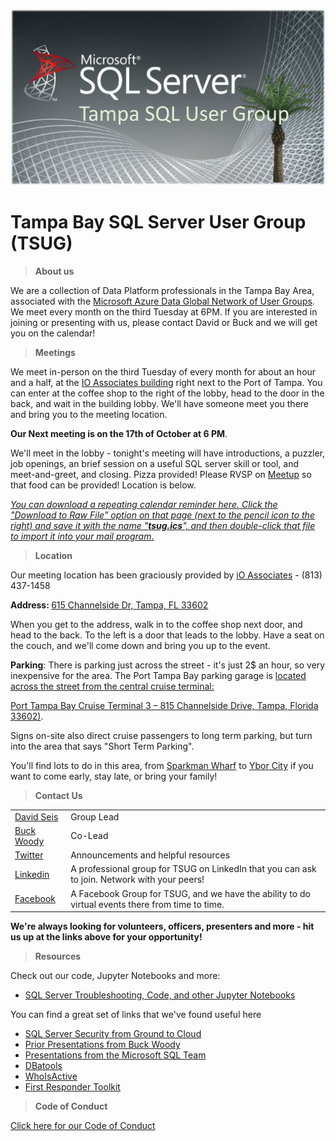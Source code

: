 <a href="https://www.meetup.com/tampa-sql-user-groups/"><img src="/Resources/graphics/tsug.png" width=800 alt="Tampa with community group name overlay"> </a>

# Tampa Bay SQL Server User Group (TSUG)

> <b>About us</b>
<p>We are a collection of Data Platform professionals in the Tampa Bay Area, associated with the <a href="https://www.microsoft.com/en-us/sql-server/community?activetab=pivot:sqlservertab">Microsoft Azure Data Global Network of User Groups</a>. We meet every month on the third Tuesday at 6PM. If you are interested in joining or presenting with us, please contact David or Buck and we will get you on the calendar!

> <b>Meetings</b>
<p>We meet in-person on the third Tuesday of every month for about an hour and a half, at the <a href="https://www.bing.com/maps?&mepi=109~~TopOfPage~Address_Link&ty=18&q=iO%20Associates%20-%20Tampa&ss=ypid.YN873x17311666291203835826&ppois=27.94316864013672_-82.4468002319336_iO%20Associates%20-%20Tampa_YN873x17311666291203835826~&cp=27.943169~-82.4468&v=2&sV=1">IO Associates building</a> right next to the Port of Tampa. You can enter at the coffee shop to the right of the lobby, head to the door in the back, and wait in the building lobby. We'll have someone meet you there and bring you to the meeting location.</p>

<p><b>Our Next meeting is on the 17th of October at 6 PM</b>.</p> 
We'll meet in the lobby - tonight's meeting will have introductions, a puzzler, job openings, an brief session on a useful SQL server skill or tool, and meet-and-greet, and closing. Pizza provided! Please RVSP on <a href="https://www.meetup.com/tampa-sql-user-groups/">Meetup</a> so that food can be provided! Location is below.

<p></p><a href="https://github.com/David-Seis/TSUG/blob/main/Resources/references/tsug.ics"><i>You can download a repeating calendar reminder here. Click the "Download to Raw File" option on that page (next to the pencil icon to the right) and save it with the name "<b>tsug.ics</b>", and then double-click that file to import it into your mail program</i>.</a></p>

> <b>Location</b>
<p>Our meeting location has been graciously provided by <a href="https://www.ioassociates.com">iO Associates</a> - (813) 437-1458</p>

<p><b>Address: </b><a href="https://www.bing.com/maps?&mepi=109~~TopOfPage~Address_Link&ty=18&q=iO%20Associates%20-%20Tampa&ss=ypid.YN873x17311666291203835826&ppois=27.94316864013672_-82.4468002319336_iO%20Associates%20-%20Tampa_YN873x17311666291203835826~&cp=27.943169~-82.4468&v=2&sV=1"> 615 Channelside Dr, Tampa, FL 33602</a></p>

<p>When you get to the address, walk in to the coffee shop next door, and head to the back. To the left is a door that leads to the lobby. Have a seat on the couch, and we'll come down and bring you up to the event.</p>  

<p><b>Parking</b>: There is parking just across the street - it's just 2$ an hour, so very inexpensive for the area. The Port Tampa Bay parking garage is <a href="https://www.bing.com/search?q=810+Channelside+Drive&aqs=edge..69i57j69i11004&FORM=ANCMS9&PC=U531">located across the street from the central cruise terminal:</p>
<p>Port Tampa Bay Cruise Terminal 3 – 815 Channelside Drive, Tampa, Florida 33602)</a>.</p>  
<p>Signs on-site also direct cruise passengers to long term parking, but turn into the area that says "Short Term Parking".</p>

<p>You'll find lots to do in this area, from <a href="https://sparkmanwharf.com/">Sparkman Wharf</a> to <a href="https://yborcityonline.com/">Ybor City</a> if you want to come early, stay late, or bring your family!</p>

> <b>Contact Us</b>

<p> 
<table>

  <tr>
    <td><a href="https://www.linkedin.com/in/davidseis/">David Seis</a></td>
    <td>Group Lead</td>
  </tr>

  <tr>
    <td><a href="https://www.linkedin.com/in/buckwoody/">Buck Woody</a></td>
    <td>Co-Lead</td>
  </tr>

  <tr>
    <td><a href="https://twitter.com/TBSSUG">Twitter</a></td>
    <td>Announcements and helpful resources</td>
  </tr>

  <tr>
    <td><a href="https://www.linkedin.com/groups/1893703/">Linkedin</a></td>
    <td>A professional group for TSUG on LinkedIn that you can ask to join. Network with your peers!</td>
  </tr>

  <tr>
    <td><a href="https://www.facebook.com/tbssug/">Facebook</a></td>
    <td>A Facebook Group for TSUG, and we have the ability to do virtual events there from time to time.</td>
  </tr>

 </table>
</p>

<p><b>We're always looking for volunteers, officers, presenters and more - hit us up at the links above for your opportunity!</b></p>

> <b>Resources</b>

<p>Check out our code, Jupyter Notebooks and more:</p>

- [SQL Server Troubleshooting, Code, and other Jupyter Notebooks](https://github.com/David-Seis/TSUG/tree/main/Resources/examples/notebooks)

<p>You can find a great set of links that we've found useful here</p>

- [SQL Server Security from Ground to Cloud](https://github.com/David-Seis/SecureYourAzureData)
- [Prior Presentations from Buck Woody](https://github.com/BuckWoody/presentations)
- [Presentations from the Microsoft SQL Team](https://github.com/microsoft/sqlworkshops)
- [DBatools](DBatools.io)
- [WhoIsActive](https://www.google.com/search?q=whoisactive&rlz=1C1VDKB_enUS1023US1023&oq=whoisactive&aqs=chrome..69i57j0i512j69i59j0i512l3j69i61j69i60.3647j0j4&sourceid=chrome&ie=UTF-8)
- [First Responder Toolkit](https://www.brentozar.com/responder/)

> <b>Code of Conduct</b>

<a href="https://github.com/David-Seis/TSUG/blob/main/Code%20of%20Conduct.md">Click here for our Code of Conduct</a>

<!--
> include terms/tags that can be searched


<br><br><br><br><br><br><br><br><br><br><br><br><br><br><br><br><br><br><br><br><br><br><br><br><br><br><br><br><br><br><br><br><br><br><br><br><br><br><br><br><br><br><br><br><br><br><br><br><br><br><br><br><br><br><br>


**Badges will go here**

- build status
- issues (waffle.io maybe)
- devDependencies
- npm package
- coverage
- slack
- downloads
- gitter chat
- license
- etc.

[![Build Status](http://img.shields.io/travis/badges/badgerbadgerbadger.svg?style=flat-square)](https://travis-ci.org/badges/badgerbadgerbadger) [![Dependency Status](http://img.shields.io/gemnasium/badges/badgerbadgerbadger.svg?style=flat-square)](https://gemnasium.com/badges/badgerbadgerbadger) [![Coverage Status](http://img.shields.io/coveralls/badges/badgerbadgerbadger.svg?style=flat-square)](https://coveralls.io/r/badges/badgerbadgerbadger) [![Code Climate](http://img.shields.io/codeclimate/github/badges/badgerbadgerbadger.svg?style=flat-square)](https://codeclimate.com/github/badges/badgerbadgerbadger) [![Github Issues](http://githubbadges.herokuapp.com/badges/badgerbadgerbadger/issues.svg?style=flat-square)](https://github.com/badges/badgerbadgerbadger/issues) [![Pending Pull-Requests](http://githubbadges.herokuapp.com/badges/badgerbadgerbadger/pulls.svg?style=flat-square)](https://github.com/badges/badgerbadgerbadger/pulls) [![Gem Version](http://img.shields.io/gem/v/badgerbadgerbadger.svg?style=flat-square)](https://rubygems.org/gems/badgerbadgerbadger) [![License](http://img.shields.io/:license-mit-blue.svg?style=flat-square)](http://badges.mit-license.org) [![Badges](http://img.shields.io/:badges-9/9-ff6799.svg?style=flat-square)](https://github.com/badges/badgerbadgerbadger)

- For more on these wonderful ~~badgers~~ badges, refer to <a href="http://badges.github.io/badgerbadgerbadger/" target="_blank">`badgerbadgerbadger`</a>.

***INSERT ANOTHER GRAPHIC HERE***

[![INSERT YOUR GRAPHIC HERE](http://i.imgur.com/dt8AUb6.png)]()

- Most people will glance at your `README`, *maybe* star it, and leave
- Ergo, people should understand instantly what your project is about based on your repo

> Tips

- HAVE WHITE SPACE
- MAKE IT PRETTY
- GIFS ARE REALLY COOL

> GIF Tools

- Use <a href="http://recordit.co/" target="_blank">**Recordit**</a> to create quicks screencasts of your desktop and export them as `GIF`s.
- For terminal sessions, there's <a href="https://github.com/chjj/ttystudio" target="_blank">**ttystudio**</a> which also supports exporting `GIF`s.

**Recordit**

![Recordit GIF](http://g.recordit.co/iLN6A0vSD8.gif)

**ttystudio**

![ttystudio GIF](https://raw.githubusercontent.com/chjj/ttystudio/master/img/example.gif)

---

## Table of Contents (Optional)

> If your `README` has a lot of info, section headers might be nice.

- [Installation](#installation)
- [Features](#features)
- [Contributing](#contributing)
- [Team](#team)
- [FAQ](#faq)
- [Support](#support)
- [License](#license)


---

## Example (Optional)

```javascript
// code away!

let generateProject = project => {
  let code = [];
  for (let js = 0; js < project.length; js++) {
    code.push(js);
  }
};
```

---

## Installation

- All the `code` required to get started
- Images of what it should look like

### Clone

- Clone this repo to your local machine using `https://github.com/fvcproductions/SOMEREPO`

### Setup

- If you want more syntax highlighting, format your code like this:

> update and install this package first

```shell
$ brew update
$ brew install fvcproductions
```

> now install npm and bower packages

```shell
$ npm install
$ bower install
```

- For all the possible languages that support syntax highlithing on GitHub (which is basically all of them), refer <a href="https://github.com/github/linguist/blob/master/lib/linguist/languages.yml" target="_blank">here</a>.

---

## Features
## Usage (Optional)
## Documentation (Optional)
## Tests (Optional)

- Going into more detail on code and technologies used
- I utilized this nifty <a href="https://github.com/adam-p/markdown-here/wiki/Markdown-Cheatsheet" target="_blank">Markdown Cheatsheet</a> for this sample `README`.

---

## Contributing

> To get started...

### Step 1

- **Option 1**
    - 🍴 Fork this repo!

- **Option 2**
    - 👯 Clone this repo to your local machine using `https://github.com/joanaz/HireDot2.git`

### Step 2

- **HACK AWAY!** 🔨🔨🔨

### Step 3

- 🔃 Create a new pull request using <a href="https://github.com/joanaz/HireDot2/compare/" target="_blank">`https://github.com/joanaz/HireDot2/compare/`</a>.

---

## Team

> Or Contributors/People

| <a href="http://fvcproductions.com" target="_blank">**FVCproductions**</a> | <a href="http://fvcproductions.com" target="_blank">**FVCproductions**</a> | <a href="http://fvcproductions.com" target="_blank">**FVCproductions**</a> |
| :---: |:---:| :---:|
| [![FVCproductions](https://avatars.githubusercontent.com/u/517325?v=4&s=200)](http://fvcproductions.com)    | [![FVCproductions](https://avatars.githubusercontent.com/u/517325?v=4&s=200)](http://fvcproductions.com) | [![FVCproductions](https://avatars.githubusercontent.com/u/517325?v=4&s=200)](http://fvcproductions.com)  |
| <a href="http://github.com/fvcproductions" target="_blank">`github.com/fvcproductions`</a> | <a href="http://github.com/fvcproductions" target="_blank">`github.com/fvcproductions`</a> | <a href="http://github.com/fvcproductions" target="_blank">`github.com/fvcproductions`</a> |

- You can just grab their GitHub profile image URL
- You should probably resize their picture using `?s=200` at the end of the image URL.

---

## FAQ

- **How do I do *specifically* so and so?**
    - No problem! Just do this.

---

## Support

Reach out to me at one of the following places!

- Website at <a href="http://fvcproductions.com" target="_blank">`fvcproductions.com`</a>
- Twitter at <a href="http://twitter.com/fvcproductions" target="_blank">`@fvcproductions`</a>
- Insert more social links here.

---

## Donations (Optional)

- You could include a <a href="https://cdn.rawgit.com/gratipay/gratipay-badge/2.3.0/dist/gratipay.png" target="_blank">Gratipay</a> link as well.

[![Support via Gratipay](https://cdn.rawgit.com/gratipay/gratipay-badge/2.3.0/dist/gratipay.png)](https://gratipay.com/fvcproductions/)


---

## License

[![License](http://img.shields.io/:license-mit-blue.svg?style=flat-square)](http://badges.mit-license.org)

- **[MIT license](http://opensource.org/licenses/mit-license.php)**
- Copyright 2015 © <a href="http://fvcproductions.com" target="_blank">FVCproductions</a>.


-->
